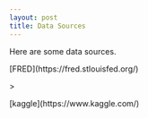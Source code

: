 ```yaml
---
layout: post
title: Data Sources
---
```


Here are some data sources.


<p>[FRED](https://fred.stlouisfed.org/)</p>>

<p>[kaggle](https://www.kaggle.com/)</p>
